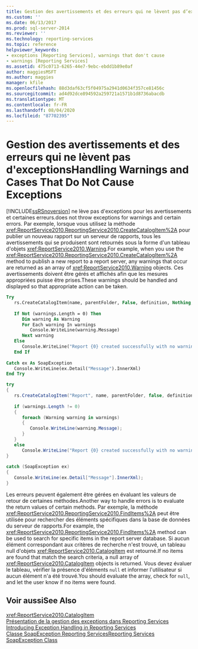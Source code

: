 ```yaml
---
title: Gestion des avertissements et des erreurs qui ne lèvent pas d’exceptions | Microsoft Docs
ms.custom: ''
ms.date: 06/13/2017
ms.prod: sql-server-2014
ms.reviewer: ''
ms.technology: reporting-services
ms.topic: reference
helpviewer_keywords:
- exceptions [Reporting Services], warnings that don't cause
- warnings [Reporting Services]
ms.assetid: 475c0713-6265-44e7-9ebc-ebdd1b89e0af
author: maggiesMSFT
ms.author: maggies
manager: kfile
ms.openlocfilehash: 88d3daf63cf5f04975a2941d0634f357ce81456c
ms.sourcegitcommit: ad4d92dce894592a259721a1571b1d8736abacdb
ms.translationtype: MT
ms.contentlocale: fr-FR
ms.lasthandoff: 08/04/2020
ms.locfileid: "87702395"
---
```

# <a name="handling-warnings-and-cases-that-do-not-cause-exceptions"></a><span data-ttu-id="6d050-102">Gestion des avertissements et des erreurs qui ne lèvent pas d'exceptions</span><span class="sxs-lookup"><span data-stu-id="6d050-102">Handling Warnings and Cases That Do Not Cause Exceptions</span></span>
  [!INCLUDE[ssRSnoversion](../../../includes/ssrsnoversion-md.md)] <span data-ttu-id="6d050-103">ne lève pas d'exceptions pour les avertissements et certaines erreurs.</span><span class="sxs-lookup"><span data-stu-id="6d050-103">does not throw exceptions for warnings and certain errors.</span></span> <span data-ttu-id="6d050-104">Par exemple, lorsque vous utilisez la méthode <xref:ReportService2010.ReportingService2010.CreateCatalogItem%2A> pour publier un nouveau rapport sur un serveur de rapports, tous les avertissements qui se produisent sont retournés sous la forme d'un tableau d'objets <xref:ReportService2010.Warning>.</span><span class="sxs-lookup"><span data-stu-id="6d050-104">For example, when you use the <xref:ReportService2010.ReportingService2010.CreateCatalogItem%2A> method to publish a new report to a report server, any warnings that occur are returned as an array of <xref:ReportService2010.Warning> objects.</span></span> <span data-ttu-id="6d050-105">Ces avertissements doivent être gérés et affichés afin que les mesures appropriées puisse être prises.</span><span class="sxs-lookup"><span data-stu-id="6d050-105">These warnings should be handled and displayed so that appropriate action can be taken.</span></span>  
  
```vb  
Try  
   rs.CreateCatalogItem(name, parentFolder, False, definition, Nothing, warnings)  
  
   If Not (warnings.Length = 0) Then  
      Dim warning As Warning  
      For Each warning In warnings  
         Console.WriteLine(warning.Message)  
      Next warning  
   Else  
      Console.WriteLine("Report {0} created successfully with no warnings", name)  
   End If  
  
Catch ex As SoapException  
   Console.WriteLine(ex.Detail("Message").InnerXml)  
End Try  
```  
  
```csharp  
try  
{  
   rs.CreateCatalogItem("Report", name, parentFolder, false, definition, null, out warnings);  
  
   if (warnings.Length != 0)  
   {  
      foreach (Warning warning in warnings)  
      {  
         Console.WriteLine(warning.Message);  
      }  
   }  
   else  
      Console.WriteLine("Report {0} created successfully with no warnings", name);  
}  
  
catch (SoapException ex)  
{  
   Console.WriteLine(ex.Detail["Message"].InnerXml);  
}  
```  
  
 <span data-ttu-id="6d050-106">Les erreurs peuvent également être gérées en évaluant les valeurs de retour de certaines méthodes.</span><span class="sxs-lookup"><span data-stu-id="6d050-106">Another way to handle errors is to evaluate the return values of certain methods.</span></span> <span data-ttu-id="6d050-107">Par exemple, la méthode <xref:ReportService2010.ReportingService2010.FindItems%2A> peut être utilisée pour rechercher des éléments spécifiques dans la base de données du serveur de rapports.</span><span class="sxs-lookup"><span data-stu-id="6d050-107">For example, the <xref:ReportService2010.ReportingService2010.FindItems%2A> method can be used to search for specific items in the report server database.</span></span> <span data-ttu-id="6d050-108">Si aucun élément correspondant aux critères de recherche n'est trouvé, un tableau null d'objets <xref:ReportService2010.CatalogItem> est retourné.</span><span class="sxs-lookup"><span data-stu-id="6d050-108">If no items are found that match the search criteria, a null array of <xref:ReportService2010.CatalogItem> objects is returned.</span></span> <span data-ttu-id="6d050-109">Vous devez évaluer le tableau, vérifier la présence d'éléments `null` et informer l'utilisateur si aucun élément n'a été trouvé.</span><span class="sxs-lookup"><span data-stu-id="6d050-109">You should evaluate the array, check for `null`, and let the user know if no items were found.</span></span>  
  
## <a name="see-also"></a><span data-ttu-id="6d050-110">Voir aussi</span><span class="sxs-lookup"><span data-stu-id="6d050-110">See Also</span></span>  
 <xref:ReportService2010.CatalogItem>   
 <span data-ttu-id="6d050-111">[Présentation de la gestion des exceptions dans Reporting Services](../introducing-exception-handling-in-reporting-services.md) </span><span class="sxs-lookup"><span data-stu-id="6d050-111">[Introducing Exception Handling in Reporting Services](../introducing-exception-handling-in-reporting-services.md) </span></span>  
 [<span data-ttu-id="6d050-112">Classe SoapException Reporting Services</span><span class="sxs-lookup"><span data-stu-id="6d050-112">Reporting Services SoapException Class</span></span>](../soapexception-class/reporting-services-soapexception-class.md)  
  
  
